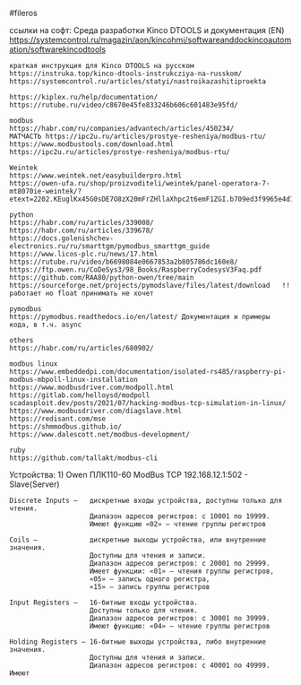 #fileros


ссылки на софт:
    Среда разработки Kinco DTOOLS и документация (EN)
    https://systemcontrol.ru/magazin/aon/kincohmi/softwareanddockincoautomation/softwarekincodtools

    краткая инструкция для Kinco DTOOLS на русском
    https://instruka.top/kinco-dtools-instrukcziya-na-russkom/
    https://systemcontrol.ru/articles/statyi/nastroikazashitiproekta

    https://kiplex.ru/help/documentation/
    https://rutube.ru/video/c8670e45fe833246b606c601483e95fd/

    modbus
    https://habr.com/ru/companies/advantech/articles/450234/
    МАТЧАСТЬ https://ipc2u.ru/articles/prostye-resheniya/modbus-rtu/
    https://www.modbustools.com/download.html
    https://ipc2u.ru/articles/prostye-resheniya/modbus-rtu/

    Weintek
    https://www.weintek.net/easybuilderpro.html
    https://owen-ufa.ru/shop/proizvoditeli/weintek/panel-operatora-7-mt8070ie-weintek/?etext=2202.KEuglKx45G0sDE7O8zX20mFrZHllaXhpc2t6emF1ZGI.b709ed3f9965e4d1c66fb8b7bfce73c7295501be&yclid=6394251974377996287

    python
    https://habr.com/ru/articles/339008/
    https://habr.com/ru/articles/339678/
    https://docs.golenishchev-electronics.ru/ru/smarttgm/pymodbus_smarttgm_guide
    https://www.licos-plc.ru/news/17.html
    https://rutube.ru/video/b6698084e0667853a2b805786dc160e8/
    https://ftp.owen.ru/CoDeSys3/98_Books/RaspberryCodesysV3Faq.pdf
    https://github.com/RAA80/python-owen/tree/main
    https://sourceforge.net/projects/pymodslave/files/latest/download   !! работает но float принимать не хочет

    pymodbus
    https://pymodbus.readthedocs.io/en/latest/ Документация и примеры кода, в т.ч. async

    others
    https://habr.com/ru/articles/680902/

    modbus linux
    https://www.embeddedpi.com/documentation/isolated-rs485/raspberry-pi-modbus-mbpoll-linux-installation
    https://www.modbusdriver.com/modpoll.html
    https://gitlab.com/helloysd/modpoll
    scadasploit.dev/posts/2021/07/hacking-modbus-tcp-simulation-in-linux/
    https://www.modbusdriver.com/diagslave.html
    https://redisant.com/mse
    https://shmmodbus.github.io/
    https://www.dalescott.net/modbus-development/

    ruby
    https://github.com/tallakt/modbus-cli

Устройства:
    1) Owen ПЛК110-60
    ModBus TCP 192.168.12.1:502 - Slave(Server)

    Discrete Inputs —   дискретные входы устройства, доступны только для чтения.
                        Диапазон адресов регистров: с 10001 по 19999.
                        Имеют функцию «02» — чтение группы регистров

    Coils —             дискретные выходы устройства, или внутренние значения.
                        Доступны для чтения и записи.
                        Диапазон адресов регистров: с 20001 по 29999.
                        Имеет функции: «01» — чтения группы регистров,
                        «05» — запись одного регистра,
                        «15» — запись группы регистров

    Input Registers —   16-битные входы устройства.
                        Доступны только для чтения.
                        Диапазон адресов регистров: с 30001 по 39999.
                        Имеют функцию: «04» — чтение группы регистров

    Holding Registers — 16-битные выходы устройства, либо внутренние значения.
                        Доступны для чтения и записи.
                        Диапазон адресов регистров: с 40001 по 49999. Имеют



